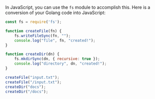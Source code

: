  In JavaScript, you can use the `fs` module to accomplish this. Here is a conversion of your Golang code into JavaScript:

```javascript
const fs = require('fs');

function createFile(fn) {
    fs.writeFileSync(fn, "");
    console.log("file", fn, "created!");
}

function createDir(dn) {
    fs.mkdirSync(dn, { recursive: true });
    console.log("directory", dn, "created!");
}

createFile("input.txt");
createFile("/input.txt");
createDir("docs");
createDir("/docs");
```
